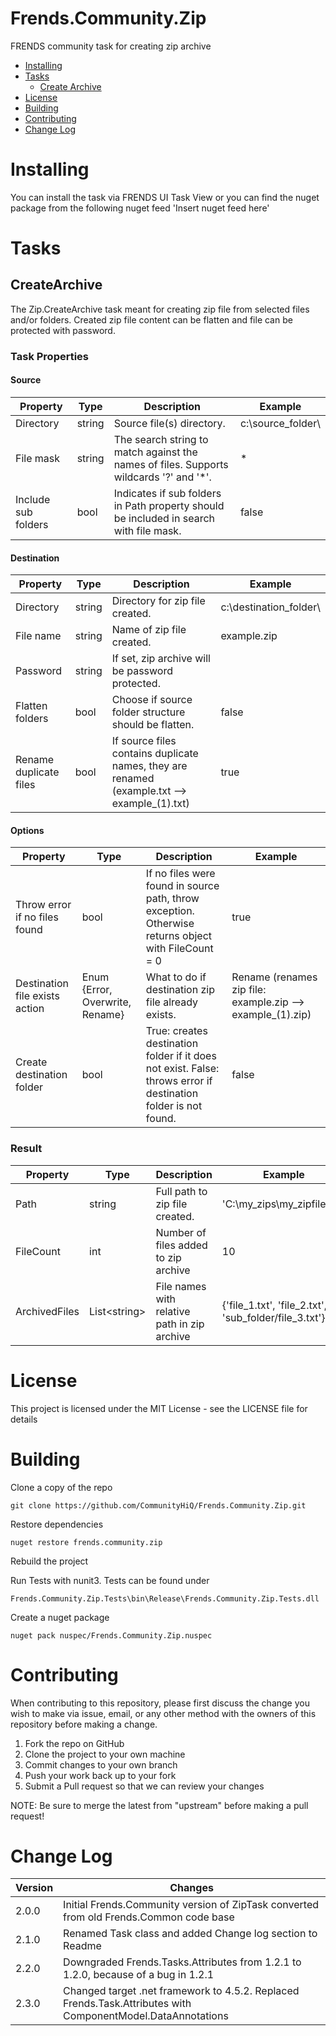 # Frends.Community.Zip
FRENDS community task for creating zip archive

- [Installing](#installing)
- [Tasks](#tasks)
  - [Create Archive](#createarchive)
- [License](#license)
- [Building](#building)
- [Contributing](#contributing)
- [Change Log](#change-log)

# Installing
You can install the task via FRENDS UI Task View or you can find the nuget package from the following nuget feed
'Insert nuget feed here'

# Tasks

## CreateArchive
The Zip.CreateArchive task meant for creating zip file from selected files and/or folders. Created zip file content can be flatten and file can be protected with password.

### Task Properties

#### Source

| Property             | Type                 | Description                          | Example |
| ---------------------| ---------------------| ------------------------------------ | ----- |
| Directory | string | Source file(s) directory. | c:\source_folder\ |
| File mask | string | The search string to match against the names of files. Supports wildcards '?' and '*'. | * |
| Include sub folders | bool | Indicates if sub folders in Path property should be included in search with file mask. | false |

#### Destination

| Property             | Type                 | Description                          | Example |
| ---------------------| ---------------------| ------------------------------------ | ----- |
| Directory | string | Directory for zip file created. | c:\destination_folder\ |
| File name | string | Name of zip file created. | example.zip |
| Password | string | If set, zip archive will be password protected. | |
| Flatten folders | bool | Choose if source folder structure should be flatten. | false |
| Rename duplicate files | bool | If source files contains duplicate names, they are renamed (example.txt --&gt; example_(1).txt) | true |

#### Options

| Property             | Type                 | Description                          | Example |
| ---------------------| ---------------------| ------------------------------------ | ----- |
| Throw error if no files found | bool | If no files were found in source path, throw exception. Otherwise returns object with FileCount = 0 | true |
| Destination file exists action | Enum {Error, Overwrite, Rename} | What to do if destination zip file already exists. | Rename (renames zip file: example.zip --&gt; example_(1).zip) |
| Create destination folder | bool | True: creates destination folder if it does not exist. False: throws error if destination folder is not found. | false |


### Result

| Property             | Type                 | Description                          | Example |
| ---------------------| ---------------------| ------------------------------------ | ----- |
| Path | string | Full path to zip file created. | 'C:\my_zips\my_zipfile.zip' |
| FileCount | int | Number of files added to zip archive | 10 |
| ArchivedFiles | List&lt;string&gt; | File names with relative path in zip archive | {'file_1.txt', 'file_2.txt', 'sub_folder/file_3.txt'} |

# License

This project is licensed under the MIT License - see the LICENSE file for details

# Building

Clone a copy of the repo

`git clone https://github.com/CommunityHiQ/Frends.Community.Zip.git`

Restore dependencies

`nuget restore frends.community.zip`

Rebuild the project

Run Tests with nunit3. Tests can be found under

`Frends.Community.Zip.Tests\bin\Release\Frends.Community.Zip.Tests.dll`

Create a nuget package

`nuget pack nuspec/Frends.Community.Zip.nuspec`

# Contributing
When contributing to this repository, please first discuss the change you wish to make via issue, email, or any other method with the owners of this repository before making a change.

1. Fork the repo on GitHub
2. Clone the project to your own machine
3. Commit changes to your own branch
4. Push your work back up to your fork
5. Submit a Pull request so that we can review your changes

NOTE: Be sure to merge the latest from "upstream" before making a pull request!

# Change Log

| Version             | Changes                 |
| ---------------------| ---------------------|
| 2.0.0 | Initial Frends.Community version of ZipTask converted from old Frends.Common code base |
| 2.1.0 | Renamed Task class and added Change log section to Readme |
| 2.2.0 | Downgraded Frends.Tasks.Attributes from 1.2.1 to 1.2.0, because of a bug in 1.2.1 |
| 2.3.0 | Changed target .net framework to 4.5.2. Replaced Frends.Task.Attributes with ComponentModel.DataAnnotations |
